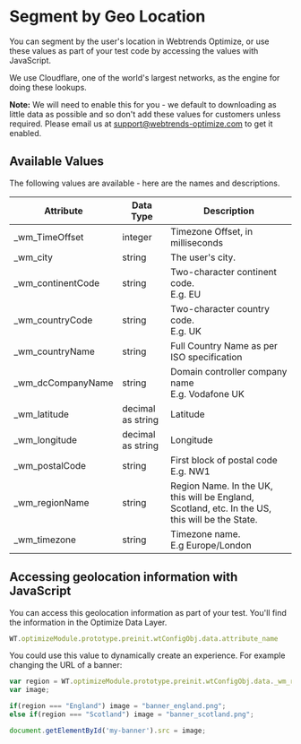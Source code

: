# Segment by Geo Location

You can segment by the user's location in Webtrends Optimize, or use these values as part of your test code by accessing the values with JavaScript.

We use Cloudflare, one of the world's largest networks, as the engine for doing these lookups.

**Note:** We will need to enable this for you - we default to downloading as little data as possible and so don't add these values for customers unless required. Please email us at support@webtrends-optimize.com to get it enabled.

## Available Values

The following values are available - here are the names and descriptions.

| Attribute               | Data Type | Description |
| ----------------------- | --------- | ----------- |
| _wm_TimeOffset | integer | Timezone Offset, in milliseconds
| _wm_city | string | The user's city.
| _wm_continentCode | string | Two-character continent code.<br>E.g. EU
| _wm_countryCode | string | Two-character country code.<br>E.g. UK
| _wm_countryName | string | Full Country Name as per ISO specification
| _wm_dcCompanyName | string | Domain controller company name<br>E.g. Vodafone UK
| _wm_latitude | decimal as string | Latitude
| _wm_longitude | decimal as string | Longitude
| _wm_postalCode | string | First block of postal code<br>E.g. NW1
| _wm_regionName | string | Region Name. In the UK, this will be England, Scotland, etc. In the US, this will be the State.
| _wm_timezone | string | Timezone name.<br>E.g Europe/London

## Accessing geolocation information with JavaScript

You can access this geolocation information as part of your test. You'll find the information in the Optimize Data Layer. 

``` javascript
WT.optimizeModule.prototype.preinit.wtConfigObj.data.attribute_name
```

You could use this value to dynamically create an experience. For example changing the URL of a banner:

``` javascript
var region = WT.optimizeModule.prototype.preinit.wtConfigObj.data._wm_regionName;
var image;

if(region === "England") image = "banner_england.png";
else if(region === "Scotland") image = "banner_scotland.png";

document.getElementById('my-banner').src = image;
```